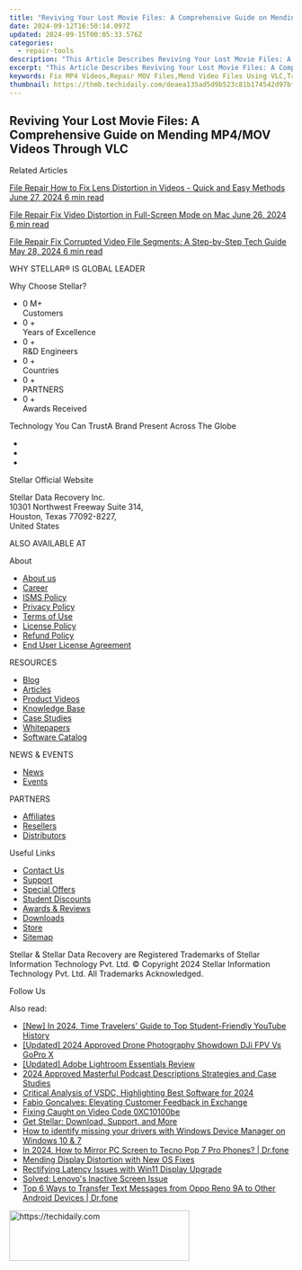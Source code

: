 ```yaml
---
title: "Reviving Your Lost Movie Files: A Comprehensive Guide on Mending MP4/MOV Videos Through VLC"
date: 2024-09-12T16:50:14.097Z
updated: 2024-09-15T00:05:33.576Z
categories:
  - repair-tools
description: "This Article Describes Reviving Your Lost Movie Files: A Comprehensive Guide on Mending MP4/MOV Videos Through VLC"
excerpt: "This Article Describes Reviving Your Lost Movie Files: A Comprehensive Guide on Mending MP4/MOV Videos Through VLC"
keywords: Fix MP4 Videos,Repair MOV Files,Mend Video Files Using VLC,Troubleshooting VLC Issues,Video File Recovery Methods,How To Fix Corrupt MP4 Videos,VLC for Video File Repair Guide
thumbnail: https://thmb.techidaily.com/deaea135ad5d9b523c81b174542d97bf19684476eed26249d5d0957bb4c9f421.jpg
---
```


## Reviving Your Lost Movie Files: A Comprehensive Guide on Mending MP4/MOV Videos Through VLC

Related Articles

[File Repair  How to Fix Lens Distortion in Videos - Quick and Easy Methods June 27, 2024  6 min read](https://tools.techidaily.com/stellardata-recovery/buy-now/)

[File Repair  Fix Video Distortion in Full-Screen Mode on Mac June 26, 2024  6 min read](https://tools.techidaily.com/stellardata-recovery/buy-now/)

[File Repair  Fix Corrupted Video File Segments: A Step-by-Step Tech Guide May 28, 2024  6 min read](https://tools.techidaily.com/stellardata-recovery/buy-now/)

 WHY STELLAR® IS GLOBAL LEADER

 Why Choose Stellar?

* 0  M+  
Customers
* 0 +  
Years of Excellence
* 0 +  
R&D Engineers
* 0 +  
Countries
* 0 +  
PARTNERS
* 0 +  
Awards Received

 Technology You Can TrustA Brand Present Across The Globe

* [](https://www.stellarinfo.com/images/v7/ISO-27001-2013-Certificate.pdf)
* [](https://www.stellarinfo.com/images/v7/ISO-9001-2008Certificate.pdf)
* [](https://tools.techidaily.com/stellardata-recovery/buy-now/)

 Stellar Official Website

 Stellar Data Recovery Inc.  
 10301 Northwest Freeway Suite 314,  
 Houston, Texas 77092-8227,  
 United States

 ALSO AVAILABLE AT

 About

* [About us](https://tools.techidaily.com/stellardata-recovery/buy-now/)
* [Career](https://tools.techidaily.com/stellardata-recovery/buy-now/)
* [ISMS Policy](https://tools.techidaily.com/stellardata-recovery/buy-now/)
* [Privacy Policy](https://tools.techidaily.com/stellardata-recovery/buy-now/)
* [Terms of Use](https://tools.techidaily.com/stellardata-recovery/buy-now/)
* [License Policy](https://www.stellarinfo.com/software-licensing-usage.php)
* [Refund Policy](https://tools.techidaily.com/stellardata-recovery/buy-now/)
* [End User License Agreement](https://tools.techidaily.com/stellardata-recovery/buy-now/)

 RESOURCES

* [Blog](https://tools.techidaily.com/stellardata-recovery/buy-now/)
* [Articles](https://tools.techidaily.com/stellardata-recovery/buy-now/)
* [Product Videos](https://tools.techidaily.com/stellardata-recovery/buy-now/)
* [Knowledge Base](https://tools.techidaily.com/stellardata-recovery/buy-now/)
* [Case Studies](https://tools.techidaily.com/stellardata-recovery/buy-now/)
* [Whitepapers](https://tools.techidaily.com/stellardata-recovery/buy-now/)
* [Software Catalog](https://tools.techidaily.com/stellardata-recovery/buy-now/)

 NEWS & EVENTS

* [News](https://tools.techidaily.com/stellardata-recovery/buy-now/)
* [Events](https://www.stellarinfo.com/affiliate-summit/affiliate-summit.php)

 PARTNERS

* [Affiliates](https://tools.techidaily.com/stellardata-recovery/buy-now/)
* [Resellers](https://tools.techidaily.com/stellardata-recovery/buy-now/)
* [Distributors](https://tools.techidaily.com/stellardata-recovery/buy-now/)

 Useful Links

* [Contact Us](https://www.stellarinfo.com/contact/contact-us.php)
* [Support](https://tools.techidaily.com/stellardata-recovery/buy-now/)
* [Special Offers](https://tools.techidaily.com/stellardata-recovery/buy-now/)
* [Student Discounts](https://www.stellarinfo.com/student-discount/)
* [Awards & Reviews](https://tools.techidaily.com/stellardata-recovery/buy-now/)
* [Downloads](https://www.stellarinfo.com/download.php)
* [Store](https://tools.techidaily.com/stellardata-recovery/buy-now/)
* [Sitemap](https://www.stellarinfo.com/sitemap.php)

 Stellar & Stellar Data Recovery are Registered Trademarks of Stellar Information Technology Pvt. Ltd. © Copyright 2024 Stellar Information Technology Pvt. Ltd. All Trademarks Acknowledged.

Follow Us [](https://www.facebook.com/stellardata) [](https://twitter.com/stellarinfo) [](https://www.linkedin.com/company/stellardatarecovery/) [](https://www.youtube.com/c/stellardatarecovery)

<ins class="adsbygoogle"
     style="display:block"
     data-ad-format="autorelaxed"
     data-ad-client="ca-pub-7571918770474297"
     data-ad-slot="1223367746"></ins>

<ins class="adsbygoogle"
     style="display:block"
     data-ad-client="ca-pub-7571918770474297"
     data-ad-slot="8358498916"
     data-ad-format="auto"
     data-full-width-responsive="true"></ins>

<span class="atpl-alsoreadstyle">Also read:</span>
<div><ul>
<li><a href="https://youtube-blog.techidaily.com/n-2024-time-travelers-guide-to-top-student-friendly-youtube-history/"><u>[New] In 2024, Time Travelers' Guide to Top Student-Friendly YouTube History</u></a></li>
<li><a href="https://fox-cloud.techidaily.com/updated-2024-approved-drone-photography-showdown-dji-fpv-vs-gopro-x/"><u>[Updated] 2024 Approved Drone Photography Showdown DJi FPV Vs GoPro X</u></a></li>
<li><a href="https://extra-tips.techidaily.com/updated-adobe-lightroom-essentials-review/"><u>[Updated] Adobe Lightroom Essentials Review</u></a></li>
<li><a href="https://extra-approaches.techidaily.com/2024-approved-masterful-podcast-descriptions-strategies-and-case-studies/"><u>2024 Approved Masterful Podcast Descriptions Strategies and Case Studies</u></a></li>
<li><a href="https://screen-recording.techidaily.com/critical-analysis-of-vsdc-highlighting-best-software-for-2024/"><u>Critical Analysis of VSDC, Highlighting Best Software for 2024</u></a></li>
<li><a href="https://data-wizards.techidaily.com/fabio-goncalves-elevating-customer-feedback-in-exchange/"><u>Fabio Goncalves: Elevating Customer Feedback in Exchange</u></a></li>
<li><a href="https://data-wizards.techidaily.com/fixing-caught-on-video-code-0xc10100be/"><u>Fixing Caught on Video Code 0XC10100be</u></a></li>
<li><a href="https://data-wizards.techidaily.com/get-stellar-download-support-and-more/"><u>Get Stellar: Download, Support, and More</u></a></li>
<li><a href="https://blog-min.techidaily.com/how-to-identify-missing-your-drivers-with-windows-device-manager-on-windows-10-and-7-by-drivereasy-guide/"><u>How to identify missing your drivers with Windows Device Manager on Windows 10 & 7</u></a></li>
<li><a href="https://screen-mirror.techidaily.com/in-2024-how-to-mirror-pc-screen-to-tecno-pop-7-pro-phones-drfone-by-drfone-android/"><u>In 2024, How to Mirror PC Screen to Tecno Pop 7 Pro Phones? | Dr.fone</u></a></li>
<li><a href="https://data-wizards.techidaily.com/mending-display-distortion-with-new-os-fixes/"><u>Mending Display Distortion with New OS Fixes</u></a></li>
<li><a href="https://data-wizards.techidaily.com/rectifying-latency-issues-with-win11-display-upgrade/"><u>Rectifying Latency Issues with Win11 Display Upgrade</u></a></li>
<li><a href="https://graphic-issues.techidaily.com/solved-lenovos-inactive-screen-issue/"><u>Solved: Lenovo's Inactive Screen Issue</u></a></li>
<li><a href="https://android-transfer.techidaily.com/top-6-ways-to-transfer-text-messages-from-oppo-reno-9a-to-other-android-devices-drfone-by-drfone-transfer-from-android-transfer-from-android/"><u>Top 6 Ways to Transfer Text Messages from Oppo Reno 9A to Other Android Devices | Dr.fone</u></a></li>
</ul></div>

<!-- affiliate ads begin -->
<a href="https://aligracehair.sjv.io/c/5597632/2115933/19272" target="_top" id="2115933">
  <img src="//a.impactradius-go.com/display-ad/19272-2115933" border="0" alt="https://techidaily.com" width="320" height="90"/>
</a>
<img height="0" width="0" src="https://aligracehair.sjv.io/i/5597632/2115933/19272" style="position:absolute;visibility:hidden;" border="0" />
<!-- affiliate ads end -->

